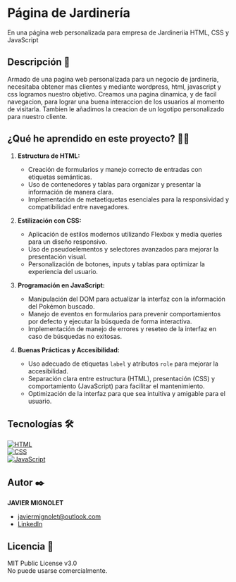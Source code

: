 # Página de Jardinería

En una página web personalizada para empresa de Jardineriia HTML, CSS y JavaScript

## Descripción 📑

Armado de una pagina web personalizada para un negocio de jardineria, necesitaba obtener mas clientes y mediante wordpress, html, javascript y css logramos nuestro objetivo. Creamos una pagina dinamica, y de facil navegacion, para lograr una buena interaccion de los usuarios al momento de visitarla. Tambien le añadimos la creacion de un logotipo personalizado para nuestro cliente.

## ¿Qué he aprendido en este proyecto? 🙇🏻 

1. **Estructura de HTML:**
   - Creación de formularios y manejo correcto de entradas con etiquetas semánticas.
   - Uso de contenedores y tablas para organizar y presentar la información de manera clara.
   - Implementación de metaetiquetas esenciales para la responsividad y compatibilidad entre navegadores.

2. **Estilización con CSS:**
   - Aplicación de estilos modernos utilizando Flexbox y media queries para un diseño responsivo.
   - Uso de pseudoelementos y selectores avanzados para mejorar la presentación visual.
   - Personalización de botones, inputs y tablas para optimizar la experiencia del usuario.

3. **Programación en JavaScript:**
   - Manipulación del DOM para actualizar la interfaz con la información del Pokémon buscado.
   - Manejo de eventos en formularios para prevenir comportamientos por defecto y ejecutar la búsqueda de forma interactiva.
   - Implementación de manejo de errores y reseteo de la interfaz en caso de búsquedas no exitosas.

4. **Buenas Prácticas y Accesibilidad:**
   - Uso adecuado de etiquetas `label` y atributos `role` para mejorar la accesibilidad.
   - Separación clara entre estructura (HTML), presentación (CSS) y comportamiento (JavaScript) para facilitar el mantenimiento.
   - Optimización de la interfaz para que sea intuitiva y amigable para el usuario.

## Tecnologías 🛠

[![HTML](https://img.shields.io/badge/HTML5-E34F26?style=for-the-badge&logo=html5&logoColor=white)](https://es.wikipedia.org/wiki/HTML5)  
[![CSS](https://img.shields.io/badge/CSS3-1572B6?style=for-the-badge&logo=css3&logoColor=white)](https://es.wikipedia.org/wiki/CSS)  
[![JavaScript](https://img.shields.io/badge/JavaScript-F7DF1E?style=for-the-badge&logo=javascript&logoColor=black)](https://es.wikipedia.org/wiki/JavaScript)

## Autor ✒️

**JAVIER MIGNOLET**

* [javiermignolet@outlook.com](mailto:javiermignolet@outlook.com)  
* [LinkedIn](https://www.linkedin.com/in/javier-mignolet-66815615b/)

## Licencia 📄

MIT Public License v3.0  
No puede usarse comercialmente.
